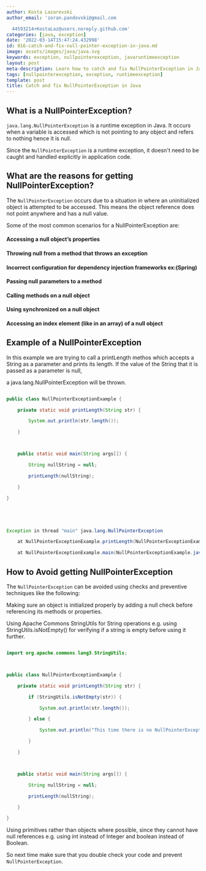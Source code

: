```yaml
---
author: Kosta Lazarevski
author_email: 'zoran.pandovski@gmail.com

  44593214+KostaLaz@users.noreply.github.com'
categories: [java, exception]
date: '2022-03-14T15:47:24.432998'
id: 016-catch-and-fix-null-pointer-exception-in-java.md
image: assets/images/java/java.svg
keywords: exception, nullpointerexception, javaruntimeexception
layout: post
meta-description: Learn how to catch and fix NullPointerException in Java
tags: [nullpointerexception, exception, runtimeexception]
template: post
title: Catch and fix NullPointerException in Java
---
```




## What is a NullPointerException?



`java.lang.NullPointerException` is a runtime exception in Java. It occurs when a variable is accessed which is not pointing to any object and refers to nothing hence it is null.



Since the `NullPointerException` is a runtime exception, it doesn't need to be caught and handled explicitly in application code.



## What are the reasons for getting NullPointerException?



The `NullPointerException` occurs due to a situation in where an uninitialized object is attempted to be accessed. This means the object reference does not point anywhere and has a null value.



Some of the most common scenarios for a NullPointerException are:



#### Accessing a null object’s properties

#### Throwing null from a method that throws an exception

#### Incorrect configuration for dependency injection frameworks ex:(Spring)

#### Passing null parameters to a method

#### Calling methods on a null object

#### Using synchronized on a null object

#### Accessing an index element (like in an array) of a null object





## Example of a NullPointerException



In this example we are trying to call a printLength methos which accepts a String as a parameter and prints its length. If the value of the String that it is passed as a parameter is null,

a java.lang.NullPointerException will be thrown.



```java

public class NullPointerExceptionExample {

    private static void printLength(String str) {

        System.out.println(str.length());

    }



    public static void main(String args[]) {

        String nullString = null;

        printLength(nullString);

    }

}





Exception in thread "main" java.lang.NullPointerException

    at NullPointerExceptionExample.printLength(NullPointerExceptionExample.java:3)

    at NullPointerExceptionExample.main(NullPointerExceptionExample.java:8)

```



## How to Avoid getting NullPointerException



The `NullPointerException` can be avoided using checks and preventive techniques like the following:



Making sure an object is initialized properly by adding a null check before referencing its methods or properties.



Using Apache Commons StringUtils for String operations e.g. using StringUtils.isNotEmpty() for verifying if a string is empty before using it further.



```java

import org.apache.commons.lang3.StringUtils;



public class NullPointerExceptionExample {

    private static void printLength(String str) {

        if (StringUtils.isNotEmpty(str)) {

            System.out.println(str.length());

        } else {

            System.out.println("This time there is no NullPointerException");

        }

    }



    public static void main(String args[]) {

        String nullString = null;

        printLength(nullString);

    }

}

```



Using primitives rather than objects where possible, since they cannot have null references e.g. using int instead of Integer and boolean instead of Boolean.



So next time make sure that you double check your code and prevent `NullPointerException`.
